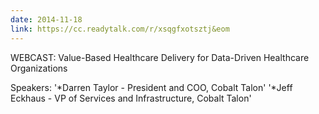 ```yaml
---
date: 2014-11-18
link: https://cc.readytalk.com/r/xsqgfxotsztj&eom
---
```


WEBCAST: Value-Based Healthcare Delivery for Data-Driven Healthcare Organizations

Speakers: '*Darren Taylor - President and COO, Cobalt Talon'
          '*Jeff Eckhaus  - VP of Services and Infrastructure, Cobalt Talon'
